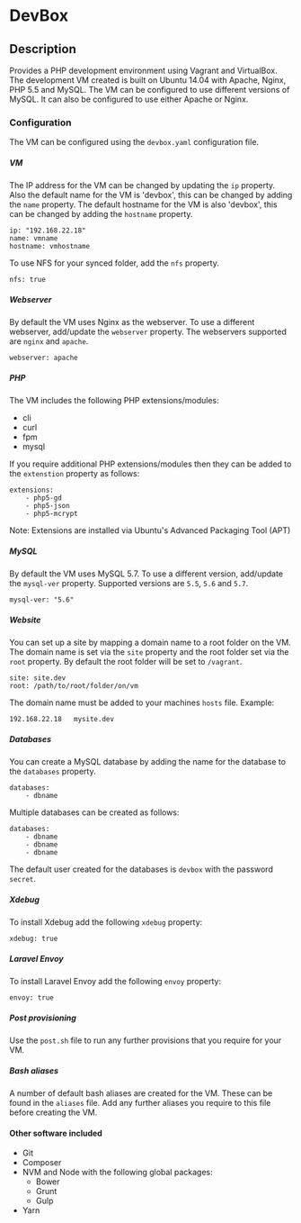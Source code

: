 # DevBox

## Description
Provides a PHP development environment using Vagrant and VirtualBox. The development VM created is built on Ubuntu 14.04 with Apache, Nginx, PHP 5.5 and MySQL. The VM can be configured to use different versions of MySQL. It can also be configured to use either Apache or Nginx.


### Configuration
The VM can be configured using the `devbox.yaml` configuration file.


##### VM
The IP address for the VM can be changed by updating the `ip` property. Also the default name for the VM is 'devbox', this can be changed by adding the `name` property. The default hostname for the VM is also 'devbox', this can be changed by adding the `hostname` property.
```
ip: "192.168.22.18"
name: vmname
hostname: vmhostname
```
To use NFS for your synced folder, add the `nfs` property.
```
nfs: true
```


##### Webserver
By default the VM uses Nginx as the webserver. To use a different webserver, add/update the `webserver` property. The webservers supported are `nginx` and `apache`. 
```
webserver: apache
```


##### PHP
The VM includes the following PHP extensions/modules:
- cli
- curl
- fpm
- mysql

If you require additional PHP extensions/modules then they can be added to the `extenstion` property as follows:
```
extensions:
    - php5-gd
    - php5-json
    - php5-mcrypt
```
Note: Extensions are installed via Ubuntu's Advanced Packaging Tool (APT)


##### MySQL
By default the VM uses MySQL 5.7. To use a different version, add/update the `mysql-ver` property. Supported versions are `5.5`, `5.6` and `5.7`.
```
mysql-ver: "5.6"
```


##### Website
You can set up a site by mapping a domain name to a root folder on the VM. The domain name is set via the `site` property and the root folder set via the `root` property. By default the root folder will be set to `/vagrant`.
```
site: site.dev
root: /path/to/root/folder/on/vm
```
The domain name must be added to your machines `hosts` file. Example: 
```
192.168.22.18   mysite.dev
```


##### Databases
You can create a MySQL database by adding the name for the database to the `databases` property.
```
databases:
    - dbname
```
Multiple databases can be created as follows:
```
databases:
    - dbname
    - dbname
    - dbname
```
The default user created for the databases is `devbox` with the password `secret`.


##### Xdebug
To install Xdebug add the following `xdebug` property:
```
xdebug: true
```


##### Laravel Envoy
To install Laravel Envoy add the following `envoy` property:
```
envoy: true
```


##### Post provisioning
Use the `post.sh` file to run any further provisions that you require for your VM.


##### Bash aliases
A number of default bash aliases are created for the VM. These can be found in the `aliases` file. Add any further aliases you require to this file before creating the VM.


#### Other software included
- Git
- Composer
- NVM and Node with the following global packages:
    - Bower
    - Grunt
    - Gulp
- Yarn
